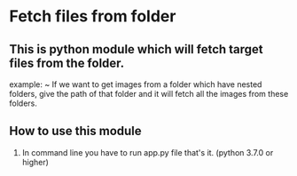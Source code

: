 <!-- @format -->

# Fetch files from folder

## This is python module which will fetch target files from the folder.

example:
~ If we want to get images from a folder which have nested folders, give the path of that folder and it will fetch all the images from these folders.

## How to use this module
1. In command line you have to run app.py file that's it. (python 3.7.0 or higher) 
